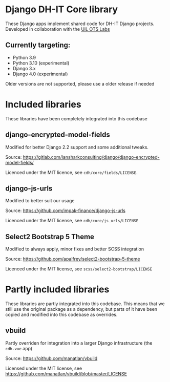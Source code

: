 # Django DH-IT Core library

These Django apps implement shared code for DH-IT Django projects. Developed in collaboration with the [UiL OTS Labs](https://github.com/UiL-OTS-labs)

## Currently targeting:
- Python 3.9
- Python 3.10 (experimental)
- Django 3.x
- Django 4.0 (experimental)

Older versions are not supported, please use a older release if needed

# Included libraries
These libraries have been completely integrated into this codebase

## django-encrypted-model-fields 
Modified for better Django 2.2 support and some additional tweaks.

Source: https://gitlab.com/lansharkconsulting/django/django-encrypted-model-fields/

Licenced under the MIT licence, see `cdh/core/fields/LICENSE`.

## django-js-urls
Modified to better suit our usage

Source: https://github.com/impak-finance/django-js-urls

Licenced under the MIT license, see `cdh/core/js_urls/LICENSE`

## Select2 Bootstrap 5 Theme
Modified to always apply, minor fixes and better SCSS integration

Source: https://github.com/apalfrey/select2-bootstrap-5-theme

Licenced under the MIT license, see `scss/select2-bootstrap/LICENSE`

# Partly included libraries
These libraries are partly integrated into this codebase. 
This means that we still use the original package as a dependency, but parts of it have been copied and 
modified into this codebase as overrides. 

## vbuild
Partly overriden for integration into a larger Django infrastructure (the ``cdh.vue`` app)

Source: https://github.com/manatlan/vbuild

Licensed under the MIT license, see https://github.com/manatlan/vbuild/blob/master/LICENSE
